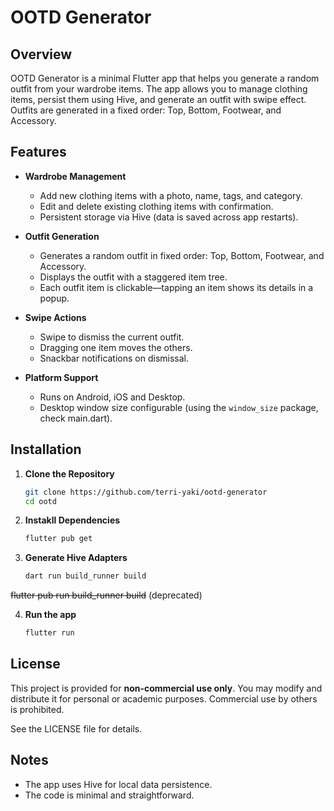 # OOTD Generator

## Overview

OOTD Generator is a minimal Flutter app that helps you generate a random outfit from your wardrobe items. The app allows you to manage clothing items, persist them using Hive, and generate an outfit with swipe effect. Outfits are generated in a fixed order: Top, Bottom, Footwear, and Accessory.

## Features

- **Wardrobe Management**
  - Add new clothing items with a photo, name, tags, and category.
  - Edit and delete existing clothing items with confirmation.
  - Persistent storage via Hive (data is saved across app restarts).

- **Outfit Generation**
  - Generates a random outfit in fixed order: Top, Bottom, Footwear, and Accessory.
  - Displays the outfit with a staggered item tree.
  - Each outfit item is clickable—tapping an item shows its details in a popup.

- **Swipe Actions**
  - Swipe to dismiss the current outfit.
  - Dragging one item moves the others.
  - Snackbar notifications on dismissal.

- **Platform Support**
  - Runs on Android, iOS and Desktop.
  - Desktop window size configurable (using the `window_size` package, check main.dart).

## Installation

1. **Clone the Repository**
   ```bash
   git clone https://github.com/terri-yaki/ootd-generator
   cd ootd
2. **Instakll Dependencies**
   ```bash
   flutter pub get
3. **Generate Hive Adapters**
    ```bash
    dart run build_runner build
~~flutter pub run build_runner build~~ (deprecated)

4. **Run the app**
    ```bash
    flutter run
## License

This project is provided for **non-commercial use only**. You may modify and distribute it for personal or academic purposes. Commercial use by others is prohibited.

See the LICENSE file for details.

## Notes

- The app uses Hive for local data persistence.
- The code is minimal and straightforward.
